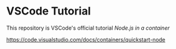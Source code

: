 # VSCode Tutorial
This repository is VSCode's official tutorial *Node.js in a container*

https://code.visualstudio.com/docs/containers/quickstart-node
